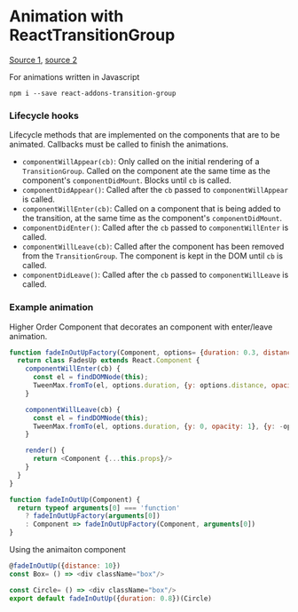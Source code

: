 # Animation with ReactTransitionGroup
[Source 1](https://medium.com/@cheapsteak/animations-with-reacttransitiongroup-4972ad7da286#.hbzo42n48),
[source 2](https://medium.com/@cheapsteak/reusing-reacttransitiongroup-animations-with-higher-order-components-1e7043451f91#.9sio3r9ex)

For animations written in Javascript
```
npm i --save react-addons-transition-group
```

### Lifecycle hooks
Lifecycle methods that are implemented on the components that are to be animated. Callbacks must be called to finish the animations.
- ``componentWillAppear(cb)``: Only called on the initial rendering of a ``TransitionGroup``. Called on the component ate the same time as the component's ``componentDidMount``. Blocks until ``cb`` is called.
- ``componentDidAppear()``: Called after the ``cb`` passed to ``componentWillAppear`` is called.
- ``componentWillEnter(cb)``: Called on a component that is being added to the transition, at the same time as the component's ``componentDidMount``.
- ``componentDidEnter()``: Called after the ``cb`` passed to ``componentWillEnter`` is called.
- ``componentWillLeave(cb)``: Called after the component has been removed from the ``TransitionGroup``. The component is kept in the DOM until ``cb`` is called.
- ``componentDidLeave()``: Called after the ``cb`` passed to ``componentWillLeave`` is called.

### Example animation
Higher Order Component that decorates an component with enter/leave animation.

```js
function fadeInOutUpFactory(Component, options= {duration: 0.3, distance: 100 }) {
  return class FadesUp extends React.Component {
    componentWillEnter(cb) {
      const el = findDOMNode(this);
      TweenMax.fromTo(el, options.duration, {y: options.distance, opacity: 0}, {y: 0, opacity: 1, onComplete: cb})
    }

    componentWillLeave(cb) {
      const el = findDOMNode(this);
      TweenMax.fromTo(el, options.duration, {y: 0, opacity: 1}, {y: -options.distance, opacity: 0, onComplete: cb})
    }

    render() {
      return <Component {...this.props}/>
    }
  }
}

function fadeInOutUp(Component) {
  return typeof arguments[0] === 'function'
    ? fadeInOutUpFactory(arguments[0])
    : Component => fadeInOutUpFactory(Component, arguments[0])
}
```

Using the animaiton component
```js
@fadeInOutUp({distance: 10})
const Box= () => <div className="box"/>

const Circle= () => <div className="box"/>
export default fadeInOutUp({duration: 0.8})(Circle)
```
